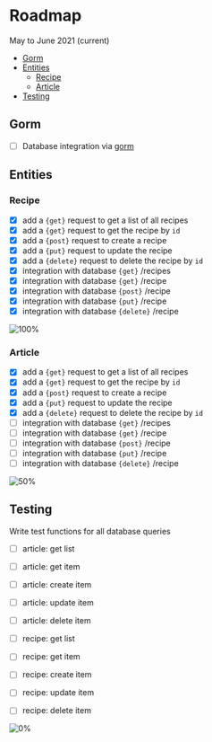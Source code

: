 # Roadmap

May to June 2021 (current)

- [Gorm](#Gorm)
- [Entities](#entities)
  - [Recipe](#recipe)
  - [Article](#article)
- [Testing](#testing)

## Gorm

- [ ] Database integration via [gorm](https://gorm.io/)

## Entities

### Recipe

- [x] add a `{get}` request to get a list of all recipes
- [x] add a `{get}` request to get the recipe by `id`
- [x] add a `{post}` request to create a recipe
- [x] add a `{put}` request to update the recipe
- [x] add a `{delete}` request to delete the recipe by `id`
- [x] integration with database `{get}` /recipes
- [x] integration with database `{get}` /recipe
- [x] integration with database `{post}` /recipe
- [x] integration with database `{put}` /recipe
- [x] integration with database `{delete}` /recipe

![100%](https://progress-bar.dev/100/?title=Progress)

### Article

- [x] add a `{get}` request to get a list of all recipes
- [x] add a `{get}` request to get the recipe by `id`
- [x] add a `{post}` request to create a recipe
- [x] add a `{put}` request to update the recipe
- [x] add a `{delete}` request to delete the recipe by `id`
- [ ] integration with database `{get}` /recipes
- [ ] integration with database `{get}` /recipe
- [ ] integration with database `{post}` /recipe
- [ ] integration with database `{put}` /recipe
- [ ] integration with database `{delete}` /recipe

![50%](https://progress-bar.dev/50/?title=Progress)

## Testing

Write test functions for all database queries

- [ ] article: get list
- [ ] article: get item
- [ ] article: create item
- [ ] article: update item
- [ ] article: delete item

- [ ] recipe: get list
- [ ] recipe: get item
- [ ] recipe: create item
- [ ] recipe: update item
- [ ] recipe: delete item

![0%](https://progress-bar.dev/0/?title=Progress)
